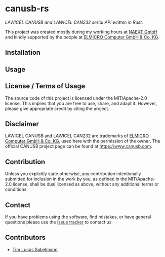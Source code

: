 # canusb-rs

*LAWICEL CANUSB and LAWICEL CAN232 serial API written in Rust.*

This project was created mostly during my working hours at [NAEXT GmbH](https://naext.de) and kindly supported by the people at [ELMICRO Computer GmbH & Co. KG](https://elmicro.com/).

## Installation



## Usage



## License / Terms of Usage

The source code of this project is licensed under the MIT/Apache-2.0 license. This implies that you are free to use, share, and adapt it. However, please give appropriate credit by citing the project.

## Disclaimer

LAWICEL CANUSB and LAWICEL CAN232 are trademarks of [ELMICRO Computer GmbH & Co. KG](https://elmicro.com/), used here with the permission of the owner. The official CANUSB project page can be found at https://www.canusb.com.

## Contribution

Unless you explicitly state otherwise, any contribution intentionally submitted for inclusion in the work by you, as defined in the MIT/Apache-2.0 license, shall be dual licensed as above, without any additional terms or conditions.

## Contact

If you have problems using the software, find mistakes, or have general questions please use
the [issue tracker](https://github.com/tsabelmann/lawicel-rs/issues) to contact us.

## Contributors
-  [Tim Lucas Sabelmann](https://github.com/tsabelmann)

